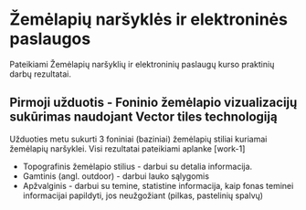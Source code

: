 # Žemėlapių naršyklės ir elektroninės paslaugos
Pateikiami Žemėlapių naršyklių ir elektroninių paslaugų kurso praktinių darbų rezultatai. 

## Pirmoji užduotis - Foninio žemėlapio vizualizacijų sukūrimas naudojant Vector tiles technologiją

Užduoties metu sukurti 3 foniniai (baziniai) žemėlapių stiliai kuriamai žemėlapių naršyklei. Visi rezultatai pateikiami aplanke [work-1]

- Topografinis žemėlapio stilius - darbui su detalia informacija.
- Gamtinis (angl. outdoor) - darbui lauko sąlygomis
- Apžvalginis - darbui su temine, statistine informacija, kaip fonas teminei informacijai papildyti, jos neužgožiant (pilkas, pastelinių spalvų)
